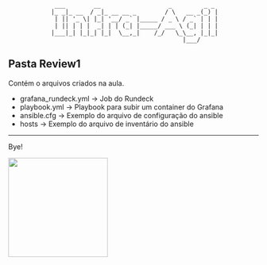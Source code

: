 
                 ___        __                   _         _ _ 
                |_ _|_ __  / _|_ __ __ _        / \   __ _(_) |
                 | || '_ \| |_| '__/ _` |_____ / _ \ / _` | | |
                 | || | | |  _| | | (_| |_____/ ___ \ (_| | | |
                |___|_| |_|_| |_|  \__,_|    /_/   \_\__, |_|_|
                                                     |___/     



## Pasta Review1
  Contém o arquivos criados na aula.
  - grafana_rundeck.yml -> Job do Rundeck
  - playbook.yml -> Playbook para subir um container do Grafana
  - ansible.cfg -> Exemplo do arquivo de configuração do ansible
  - hosts -> Exemplo do arquivo de inventário do ansible

---


Bye!




<img src="https://media.giphy.com/media/H4uE6w9G1uK4M/giphy.gif"  width="200"/>
